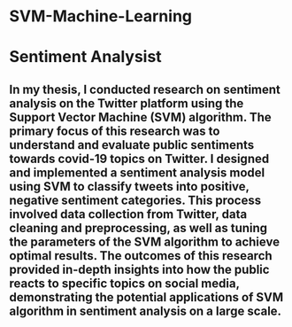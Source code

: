 # SVM-Machine-Learning
# Sentiment Analysist
## In my thesis, I conducted research on sentiment analysis on the Twitter platform using the Support Vector Machine (SVM) algorithm. The primary focus of this research was to understand and evaluate public sentiments towards covid-19 topics on Twitter. I designed and implemented a sentiment analysis model using SVM to classify tweets into positive, negative sentiment categories. This process involved data collection from Twitter, data cleaning and preprocessing, as well as tuning the parameters of the SVM algorithm to achieve optimal results. The outcomes of this research provided in-depth insights into how the public reacts to specific topics on social media, demonstrating the potential applications of SVM algorithm in sentiment analysis on a large scale.
